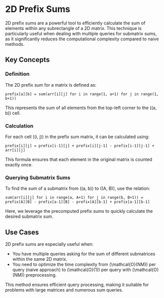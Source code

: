# 2D Prefix Sums

2D prefix sums are a powerful tool to efficiently calculate the sum of elements within any subrectangle of a 2D matrix. This technique is particularly useful when dealing with multiple queries for submatrix sums, as it significantly reduces the computational complexity compared to naive methods.

## Key Concepts

### Definition

The 2D prefix sum for a matrix is defined as:

```
prefix[a][b] = sum(arr[i][j] for i in range(1, a+1) for j in range(1, b+1))
```

This represents the sum of all elements from the top-left corner to the \((a, b)\) cell.

### Calculation

For each cell \((i, j)\) in the prefix sum matrix, it can be calculated using:

```
prefix[i][j] = prefix[i-1][j] + prefix[i][j-1] - prefix[i-1][j-1] + arr[i][j]
```

This formula ensures that each element in the original matrix is counted exactly once.

### Querying Submatrix Sums

To find the sum of a submatrix from \((a, b)\) to \((A, B)\), use the relation:

```
sum(arr[i][j] for i in range(a, A+1) for j in range(b, B+1)) = prefix[A][B] - prefix[a-1][B] - prefix[A][b-1] + prefix[a-1][b-1]
```

Here, we leverage the precomputed prefix sums to quickly calculate the desired submatrix sum.

## Use Cases

2D prefix sums are especially useful when:

- You have multiple queries asking for the sum of different submatrices within the same 2D matrix.
- You need to optimize the time complexity from \(\mathcal{O}(NM)\) per query (naive approach) to \(\mathcal{O}(1)\) per query with \(\mathcal{O}(NM)\) preprocessing.

This method ensures efficient query processing, making it suitable for problems with large matrices and numerous sum queries.
